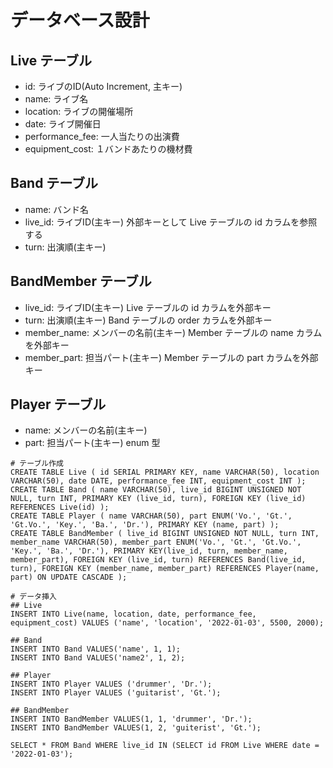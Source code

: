 # データベース設計

## Live テーブル
- id: ライブのID(Auto Increment, 主キー)
- name: ライブ名
- location: ライブの開催場所
- date: ライブ開催日
- performance_fee: 一人当たりの出演費
- equipment_cost: １バンドあたりの機材費

## Band テーブル
- name: バンド名
- live_id: ライブID(主キー) 外部キーとして Live テーブルの id カラムを参照する
- turn: 出演順(主キー)

## BandMember テーブル
- live_id: ライブID(主キー) Live テーブルの id カラムを外部キー
- turn: 出演順(主キー) Band テーブルの order カラムを外部キー
- member_name: メンバーの名前(主キー) Member テーブルの name カラムを外部キー
- member_part: 担当パート(主キー) Member テーブルの part カラムを外部キー

## Player テーブル
- name: メンバーの名前(主キー)
- part: 担当パート(主キー) enum 型

```mysql
# テーブル作成
CREATE TABLE Live ( id SERIAL PRIMARY KEY, name VARCHAR(50), location VARCHAR(50), date DATE, performance_fee INT, equipment_cost INT );
CREATE TABLE Band ( name VARCHAR(50), live_id BIGINT UNSIGNED NOT NULL, turn INT, PRIMARY KEY (live_id, turn), FOREIGN KEY (live_id) REFERENCES Live(id) );
CREATE TABLE Player ( name VARCHAR(50), part ENUM('Vo.', 'Gt.', 'Gt.Vo.', 'Key.', 'Ba.', 'Dr.'), PRIMARY KEY (name, part) );
CREATE TABLE BandMember ( live_id BIGINT UNSIGNED NOT NULL, turn INT, member_name VARCHAR(50), member_part ENUM('Vo.', 'Gt.', 'Gt.Vo.', 'Key.', 'Ba.', 'Dr.'), PRIMARY KEY(live_id, turn, member_name, member_part), FOREIGN KEY (live_id, turn) REFERENCES Band(live_id, turn), FOREIGN KEY (member_name, member_part) REFERENCES Player(name, part) ON UPDATE CASCADE );

# データ挿入
## Live
INSERT INTO Live(name, location, date, performance_fee, equipment_cost) VALUES ('name', 'location', '2022-01-03', 5500, 2000);

## Band
INSERT INTO Band VALUES('name', 1, 1);
INSERT INTO Band VALUES('name2', 1, 2);

## Player
INSERT INTO Player VALUES ('drummer', 'Dr.');
INSERT INTO Player VALUES ('guitarist', 'Gt.');

## BandMember
INSERT INTO BandMember VALUES(1, 1, 'drummer', 'Dr.');
INSERT INTO BandMember VALUES(1, 2, 'guiterist', 'Gt.');

SELECT * FROM Band WHERE live_id IN (SELECT id FROM Live WHERE date = '2022-01-03');
```